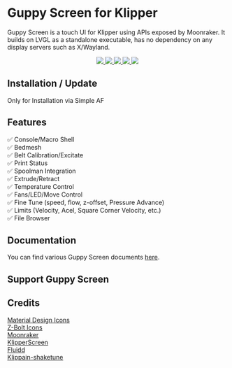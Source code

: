 # Guppy Screen for Klipper

Guppy Screen is a touch UI for Klipper using APIs exposed by Moonraker. It builds on LVGL as a standalone executable, has no dependency on any display servers such as X/Wayland.
<p align="center">
    <a aria-label="Downloads" href="https://github.com/pellcorp/guppyscreen/releases">
      <img src="https://img.shields.io/github/downloads/pellcorp/guppyscreen/total?style=flat-square">
  </a>
    <a aria-label="Stars" href="https://github.com/pellcorp/guppyscreen/stargazers">
      <img src="https://img.shields.io/github/stars/pellcorp/guppyscreen?style=flat-square">
  </a>
    <a aria-label="Forks" href="https://github.com/pellcorp/guppyscreen/network/members">
      <img src="https://img.shields.io/github/forks/pellcorp/guppyscreen?style=flat-square">
  </a>
    <a aria-label="License" href="https://github.com/pellcorp/guppyscreen/blob/develop/LICENSE">
      <img src="https://img.shields.io/github/license/pellcorp/guppyscreen?style=flat-square">
  </a>
    <a aria-label="Last commit" href="https://github.com/pellcorp/guppyscreen/commits/">
      <img src="https://img.shields.io/github/last-commit/pellcorp/guppyscreen?style=flat-square">
  </a>
</p>

## Installation / Update

Only for Installation via Simple AF

## Features
:white_check_mark: Console/Macro Shell  
:white_check_mark: Bedmesh  
:white_check_mark: Belt Calibration/Excitate  
:white_check_mark: Print Status  
:white_check_mark: Spoolman Integration  
:white_check_mark: Extrude/Retract  
:white_check_mark: Temperature Control  
:white_check_mark: Fans/LED/Move Control  
:white_check_mark: Fine Tune (speed, flow, z-offset, Pressure Advance)  
:white_check_mark: Limits (Velocity, Acel, Square Corner Velocity, etc.)  
:white_check_mark: File Browser  

## Documentation
You can find various Guppy Screen documents [here](https://ballaswag.github.io/docs/guppyscreen/configuration/).

## Support Guppy Screen

## Credits
[Material Design Icons](https://pictogrammers.com/library/mdi/)  
[Z-Bolt Icons](https://github.com/Z-Bolt/OctoScreen)  
[Moonraker](https://github.com/Arksine/moonraker)  
[KlipperScreen](https://github.com/KlipperScreen/KlipperScreen)  
[Fluidd](https://github.com/fluidd-core/fluidd)  
[Klippain-shaketune](https://github.com/Frix-x/klippain-shaketune)  
